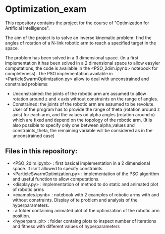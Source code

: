 # Optimization_exam

This repository contains the project for the course of "Optimization for Artificial Intelligence". 

The aim of the project is to solve an inverse kinematic problem: find the angles of rotation of a N-link robotic arm to reach a specified target in the space. 

The problem has been solved in a 3 dimensional space. (In a first implementation it has been solved in a 2 dimensional space to allow easyier computations, the code is available in the <PSO_2dim.ipynb> notebook for completeness).
The PSO implementation available in <ParticleSwarmOptimization.py> allow to deal with unconstrained and constraied problems:
- Unconstrained: the joints of the robotic arm are assumed to allow rotation around z and x axis without constraints on the range of angles.
- Constrained: the joints of the robotic arm are assumed to be revolute. User of the program has to provide the range of theta (rotation around z axis) for each arm, and the values od alpha angles (rotation around x) which are fixed and depend on the topology of the robotic arm. (It is also possible to specify only one between alpha_values and constraints_theta, the remaining variable will be considered as in the unconstrained case)


## Files in this repository:
- <PSO_2dim.ipynb> : first basical implementation in a 2 dimensional space. It isn't allowed to specify constraints.
- <ParticleSwarmOptimization.py> : implementation of the PSO algorithm and useful function to allow computations.
- <display.py> : implementation of method to do static and animated plot of robotic arms
- <examples.ipynb> : notebook with 2 examples of robotic arms with and without constraints. Display of te problem and analysis of the hyperparameters.
- <gif> : a folder containing animated plot of the optimization of the robotic arm position.
- <hyperpars_plt> : folder containg plots to inspect number of iterations and fitness with different values of hyperparameters